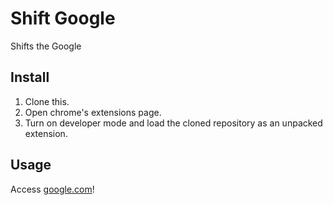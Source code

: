 # Shift Google

Shifts the Google

## Install

1. Clone this.
2. Open chrome's extensions page.
3. Turn on developer mode and load the cloned repository as an unpacked extension.

## Usage

Access [google.com](https://www.google.com)!
